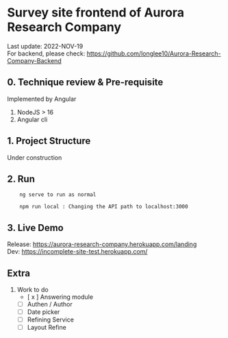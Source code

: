 # Survey site frontend of Aurora Research Company
Last update: 2022-NOV-19    
For backend, please check: https://github.com/longlee10/Aurora-Research-Company-Backend

## 0. Technique review & Pre-requisite
Implemented by Angular    
1. NodeJS > 16
2. Angular cli

## 1. Project Structure
Under construction

## 2. Run 
        ng serve to run as normal    

        npm run local : Changing the API path to localhost:3000

## 3. Live Demo
Release: https://aurora-research-company.herokuapp.com/landing    
Dev: https://incomplete-site-test.herokuapp.com/

## Extra
1. Work to do
    - [ x ] Answering module
    - [ ] Authen / Author
    - [ ] Date picker
    - [ ] Refining Service
    - [ ] Layout Refine
